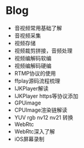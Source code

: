 # Blog
* 音视频常用基础了解
* 音视频采集
* 视频存储
* 视频裁剪拼接，音频处理
* 视频编解码软编
* 视频编解码硬编
* RTMP协议的使用
* ffplay源码流程梳理
* IJKPlayer解读
* IJKPlayer https等协议添加
* GPUimage
* CPUImage渲染链解读
* YUV rgb nv12 nv21 转换
* WebRtc
* WebRtc深入了解
* iOS屏幕录制
